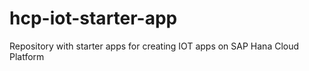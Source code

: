 # hcp-iot-starter-app
Repository with starter apps for creating IOT apps on SAP Hana Cloud Platform
